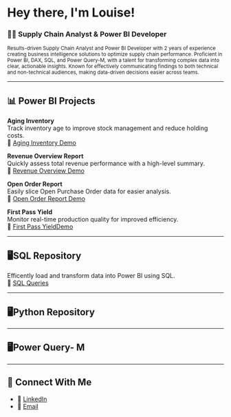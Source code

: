 # Hey there, I'm Louise!
### 👩‍💻 Supply Chain Analyst & Power BI Developer  
<sub>Results-driven Supply Chain Analyst and Power BI Developer with 2 years of experience creating business intelligence solutions to optimize supply chain performance. Proficient in Power BI, DAX, SQL, and Power Query-M, with a talent for transforming complex data into clear, actionable insights. Known for effectively communicating findings to both technical and non-technical audiences, making data-driven decisions easier across teams.</sub>

---

## 📊 Power BI Projects

**Aging Inventory** <br>
Track inventory age to improve stock management and reduce holding costs.<br>
🔗 [Aging Inventory Demo]( https://github.com/louisehealey/AgingInventory/blob/main/README.md)

**Revenue Overview Report**  <br>
Quickly assess total revenue performance with a high-level summary.<br>
🔗 [Revenue Overview Demo](https://github.com/louisehealey/RevenueOverview/blob/main/README.md)

**Open Order Report**  <br>
Easily slice Open Purchase Order data for easier analysis.<br>
🔗 [Open Order Report Demo](https://github.com/louisehealey/OpenOrderReport/blob/main/README.md)

**First Pass Yield**<br>
Monitor real-time production quality for improved efficiency.<br>
🔗 [First Pass YieldDemo]( https://github.com/louisehealey/FirstPassYield/blob/main/README.md)

---
## 🖥️SQL Repository
Efficently load and transform data into Power BI using SQL. <br>
🔗 [SQL Queries](https://github.com/louisehealey/SQLQueries/blob/main/README.md)


---
## 🖥️Python Repository

---
## 🖥️Power Query- M

---
## 🤝 Connect With Me

- 💼 [LinkedIn](https://www.linkedin.com/in/louisehealey/)
- 📧 [Email](mailto:louisemhealey@outlook.com)
